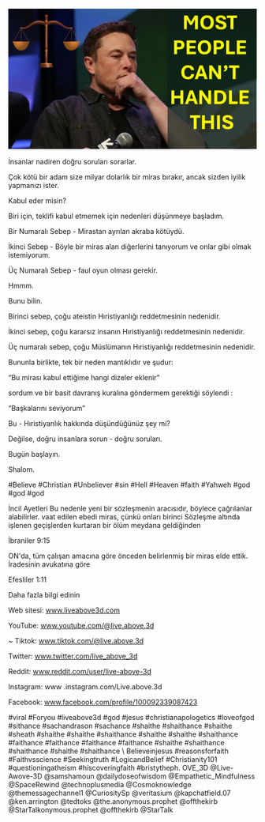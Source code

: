![Video cover image](../cover.jpg "cover photo")

İnsanlar nadiren doğru soruları sorarlar.

Çok kötü bir adam size milyar dolarlık bir miras bırakır, ancak sizden iyilik yapmanızı ister.

Kabul eder misin?

Biri için, teklifi kabul etmemek için nedenleri düşünmeye başladım.

Bir Numaralı Sebep - Mirastan ayrılan akraba kötüydü.

İkinci Sebep - Böyle bir miras alan diğerlerini tanıyorum ve onlar gibi olmak istemiyorum.

Üç Numaralı Sebep - faul oyun olması gerekir.

Hmmm.

Bunu bilin.

Birinci sebep, çoğu ateistin Hıristiyanlığı reddetmesinin nedenidir.

İkinci sebep, çoğu kararsız insanın Hıristiyanlığı reddetmesinin nedenidir.

Üç numaralı sebep, çoğu Müslümanın Hıristiyanlığı reddetmesinin nedenidir.

Bununla birlikte, tek bir neden mantıklıdır ve şudur:

“Bu mirası kabul ettiğime hangi dizeler eklenir”

sordum ve bir basit davranış kuralına göndermem gerektiği söylendi :

“Başkalarını seviyorum”

Bu - Hıristiyanlık hakkında düşündüğünüz şey mi?

Değilse, doğru insanlara sorun - doğru soruları.

Bugün başlayın.

Shalom.

#Believe #Christian #Unbeliever #sin #Hell #Heaven #faith #Yahweh #god #god #god


İncil Ayetleri
Bu nedenle yeni bir sözleşmenin aracısıdır, böylece çağrılanlar alabilirler. vaat edilen ebedi miras, çünkü onları birinci Sözleşme altında işlenen geçişlerden kurtaran bir ölüm meydana geldiğinden

İbraniler 9:15

ON'da, tüm çalışan amacına göre önceden belirlenmiş bir miras elde ettik. İradesinin avukatına göre

Efesliler 1:11


Daha fazla bilgi edinin

Web sitesi: www.liveabove3d.com

YouTube: www.youtube.com/@live.above.3d

~ Tiktok: www.tiktok.com/@live.above.3d

Twitter: www.twitter.com/live_above_3d

Reddit: www.reddit.com/user/live-above-3d

Instagram: www .instagram.com/Live.above.3d

Facebook: www.facebook.com/profile/100092339087423

#viral #Foryou #liveabove3d #god #jesus #christianapologetics #loveofgod #sithance #sachandrason #sachance #shaithe #shaithance #shaithe #sheath #shaithe #shaithe #shaithance #shaithe #shaithe #shaithance #faithance #faithance #faithance #faithance #shaithe #shaithance #shaithance #shaithe #shaithance \ Believeinjesus #reasonsforfaith #Faithvsscience #Seekingtruth #LogicandBelief #Christianity101 #questioningatheism #hiscoveringfaith #bristytheph. OVE_3D @Live-Awove-3D @samshamoun @dailydoseofwisdom @Empathetic_Mindfulness @SpaceRewind @technoplusmedia @Cosmoknowledge @themessagechannel1 @CuriositySp @veritasium @kapchatfield.07 @ken.arrington @tedtoks @the.anonymous.prophet @offthekirb @StarTalkonymous.prophet @offthekirb @StarTalk
